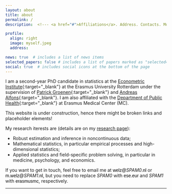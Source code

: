 ```yaml
---
layout: about
title: about
permalink: /
description:  <!--- <a href="#">Affiliations</a>. Address. Contacts. Moto. Etc. -->

profile:
  align: right
  image: myself.jpeg
  address: 

news: true  # includes a list of news items
selected_papers: false # includes a list of papers marked as "selected={true}"
social: true  # includes social icons at the bottom of the page
---
```

I am a second-year PhD candidate in statistics at the [Econometric Institute](https://www.eur.nl/en/ese/department-econometrics){:target="_blank"} at the Erasmus University Rotterdam under the supervision of [Patrick Groenen](https://www.eur.nl/people/patrick-groenen){:target="_blank"} and [Andreas Alfons](https://personal.eur.nl/alfons/){:target="_blank"}. I am also affiliated with the [Department of Public Health](https://www.publichealthrotterdam.com/){:target="_blank"} at Erasmus Medical Center (MC). 

<span class="font-weight-bold">This website is under construction, hence there might be broken links and placeholder elements!</span>


My research iterests are (details are on my [research page]()):

* Robust estimation and inference in noncontinuous data;
* Mathematical statistics, in particular empirical processes and high-dimensional statistics;
* Applied statistics and field-specific problem solving, in particular in medicine, psychology, and economics.

If you want to get in touch, feel free to email me at <span style="color:black; font-family:sans-serif;">welz@</span><em>SPAM0</em><span style="color:black; font-family:sans-serif;">.nl</span> or <span style="color:black; font-family:sans-serif;">m.welz@</span><em>SPAM1</em><span style="color:black; font-family:sans-serif;">.nl</span>, but you need to replace <em>SPAM0</em> with <span style="color:black; font-family:sans-serif;">ese.eur</span> and <em>SPAM1</em> with <span style="color:black; font-family:sans-serif;">erasmusmc</span>, respectively. 

___

